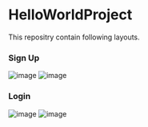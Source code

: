 # HelloWorldProject
This repositry contain following layouts.<br/>
### Sign Up<br/>
![image](https://user-images.githubusercontent.com/71145709/166097170-21483d0d-7d0b-4778-a1a3-5c42715e37fb.png)
![image](https://user-images.githubusercontent.com/71145709/166097125-0e1d025e-02ed-432f-b7eb-e1d73766915f.png)
### Login
![image](https://user-images.githubusercontent.com/71145709/166098853-a373a22e-d345-43a0-8a7f-3073bdfc96dd.png)
![image](https://user-images.githubusercontent.com/71145709/166098838-7f801105-52b6-427f-8ae6-fa852dd460c5.png)

